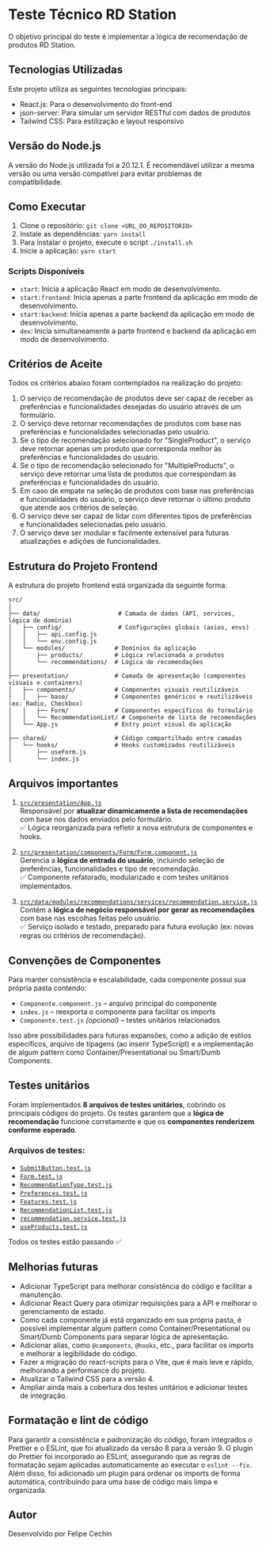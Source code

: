 # Teste Técnico RD Station

O objetivo principal do teste é implementar a lógica de recomendação de produtos RD Station.

## Tecnologias Utilizadas

Este projeto utiliza as seguintes tecnologias principais:

- React.js: Para o desenvolvimento do front-end
- json-server: Para simular um servidor RESTful com dados de produtos
- Tailwind CSS: Para estilização e layout responsivo

## Versão do Node.js

A versão do Node.js utilizada foi a 20.12.1. É recomendável utilizar a mesma versão ou uma versão compatível para evitar problemas de compatibilidade.

## Como Executar

1. Clone o repositório: `git clone <URL_DO_REPOSITORIO>`
2. Instale as dependências: `yarn install`
3. Para instalar o projeto, execute o script `./install.sh`
4. Inicie a aplicação: `yarn start`

### Scripts Disponíveis

- `start`: Inicia a aplicação React em modo de desenvolvimento.
- `start:frontend`: Inicia apenas a parte frontend da aplicação em modo de desenvolvimento.
- `start:backend`: Inicia apenas a parte backend da aplicação em modo de desenvolvimento.
- `dev`: Inicia simultaneamente a parte frontend e backend da aplicação em modo de desenvolvimento.

## Critérios de Aceite

Todos os critérios abaixo foram contemplados na realização do projeto:

1. O serviço de recomendação de produtos deve ser capaz de receber as preferências e funcionalidades desejadas do usuário através de um formulário.
2. O serviço deve retornar recomendações de produtos com base nas preferências e funcionalidades selecionadas pelo usuário.
3. Se o tipo de recomendação selecionado for "SingleProduct", o serviço deve retornar apenas um produto que corresponda melhor às preferências e funcionalidades do usuário.
4. Se o tipo de recomendação selecionado for "MultipleProducts", o serviço deve retornar uma lista de produtos que correspondam às preferências e funcionalidades do usuário.
5. Em caso de empate na seleção de produtos com base nas preferências e funcionalidades do usuário, o serviço deve retornar o último produto que atende aos critérios de seleção.
6. O serviço deve ser capaz de lidar com diferentes tipos de preferências e funcionalidades selecionadas pelo usuário.
7. O serviço deve ser modular e facilmente extensível para futuras atualizações e adições de funcionalidades.

## Estrutura do Projeto Frontend

A estrutura do projeto frontend está organizada da seguinte forma:

```
src/
│
├── data/                      # Camada de dados (API, services, lógica de domínio)
│   ├── config/                # Configurações globais (axios, envs)
│   │   ├── api.config.js
│   │   └── env.config.js
│   └── modules/              # Domínios da aplicação
│       ├── products/         # Lógica relacionada a produtos
│       └── recommendations/  # Lógica de recomendações
│
├── presentation/             # Camada de apresentação (componentes visuais e containers)
│   ├── components/           # Componentes visuais reutilizáveis
│   │   ├── base/             # Componentes genéricos e reutilizáveis (ex: Radio, Checkbox)
│   │   ├── Form/             # Componentes específicos do formulário
│   │   └── RecommendationList/ # Componente de lista de recomendações
│   └── App.js                # Entry point visual da aplicação
│
├── shared/                   # Código compartilhado entre camadas
│   └── hooks/                # Hooks customizados reutilizáveis
│       ├── useForm.js
│       └── index.js

```

## Arquivos importantes

1. [`src/presentation/App.js`](frontend/src/presentation/App.js)  
   Responsável por **atualizar dinamicamente a lista de recomendações** com base nos dados enviados pelo formulário.  
   ✅ Lógica reorganizada para refletir a nova estrutura de componentes e hooks.

2. [`src/presentation/components/Form/Form.component.js`](frontend/src/presentation/components/Form/Form.component.js)  
   Gerencia a **lógica de entrada do usuário**, incluindo seleção de preferências, funcionalidades e tipo de recomendação.  
   ✅ Componente refatorado, modularizado e com testes unitários implementados.

3. [`src/data/modules/recommendations/services/recommendation.service.js`](frontend/src/data/modules/recommendations/services/recommendation.service.js)  
   Contém a **lógica de negócio responsável por gerar as recomendações** com base nas escolhas feitas pelo usuário.  
   ✅ Serviço isolado e testado, preparado para futura evolução (ex: novas regras ou critérios de recomendação).

## Convenções de Componentes

Para manter consistência e escalabilidade, cada componente possui sua própria pasta contendo:

- `Componente.component.js` – arquivo principal do componente
- `index.js` – reexporta o componente para facilitar os imports
- `Componente.test.js` _(opcional)_ – testes unitários relacionados

Isso abre possibilidades para futuras expansões, como a adição de estilos específicos, arquivo de tipagens (ao inserir TypeScript) e a implementação de algum pattern como Container/Presentational ou Smart/Dumb Components.

## Testes unitários

Foram implementados **8 arquivos de testes unitários**, cobrindo os principais códigos do projeto. Os testes garantem que a **lógica de recomendação** funcione corretamente e que os **componentes renderizem conforme esperado**.

### Arquivos de testes:

- [`SubmitButton.test.js`](frontend/src/presentation/components/Form/SubmitButton/SubmitButton.test.js)
- [`Form.test.js`](frontend/src/presentation/components/Form/Form.test.js)
- [`RecommendationType.test.js`](frontend/src/presentation/components/Form/Fields/RecommendationType/RecommendationType.test.js)
- [`Preferences.test.js`](frontend/src/presentation/components/Form/Fields/Preferences/Preferences.test.js)
- [`Features.test.js`](frontend/src/presentation/components/Form/Fields/Features/Features.test.js)
- [`RecommendationList.test.js`](frontend/src/presentation/components/RecommendationList/RecommendationList.test.js)
- [`recommendation.service.test.js`](frontend/src/data/modules/recommendations/services/recommendation.service.test.js)
- [`useProducts.test.js`](frontend/src/data/modules/products/useCases/useProducts.test.js)

Todos os testes estão passando ✅

## Melhorias futuras

- Adicionar TypeScript para melhorar consistência do código e facilitar a manutenção.
- Adicionar React Query para otimizar requisições para a API e melhorar o gerenciamento de estado.
- Como cada componente já está organizado em sua própria pasta, é possível implementar algum pattern como Container/Presentational ou Smart/Dumb Components para separar lógica de apresentação.
- Adicionar alias, como `@components`, `@hooks`, etc., para facilitar os imports e melhorar a legibilidade do código.
- Fazer a migração do react-scripts para o Vite, que é mais leve e rápido, melhorando a performance do projeto.
- Atualizar o Tailwind CSS para a versão 4.
- Ampliar ainda mais a cobertura dos testes unitários e adicionar testes de integração.

## Formatação e lint de código

Para garantir a consistência e padronização do código, foram integrados o Prettier e o ESLint, que foi atualizado da versão 8 para a versão 9. O plugin do Prettier foi incorporado ao ESLint, assegurando que as regras de formatação sejam aplicadas automaticamente ao executar o `eslint --fix`. Além disso, foi adicionado um plugin para ordenar os imports de forma automática, contribuindo para uma base de código mais limpa e organizada.

## Autor

Desenvolvido por Felipe Cechin
